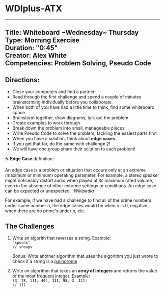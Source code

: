 

# WDIplus-ATX

---
Title: Whiteboard ~Wednesday~ Thursday <br>
Type: Morning Exercise<br>
Duration: "0:45"<br>
Creator: Alex White<br>
Competencies: Problem Solving, Pseudo Code <br>
---

## Directions:
- Close your computers and find a partner
- Read through the first challenge and spend a couple of minutes brainstorming individually before you collaborate. 
- When both of you have had a little time to think, find some whiteboard space
- Brainstorm together, draw diagrams, talk out the problem
- Create examples to work through
- Break down the problem into small, manageable pieces
- Write Pseudo Code to solve the problem, tackling the easiest parts first
- When you have a solution, think about **edge cases**
- If you get that far, do the same with challenge 2!
- We will have one group share their solution to each problem! 

:coffee: **Edge Case** definition: 

An edge case is a problem or situation that occurs only at an extreme (maximum or minimum) operating parameter. For example, a stereo speaker might noticeably distort audio when played at its maximum rated volume, even in the absence of other extreme settings or conditions. An edge case can be expected or unexpected. *-Wikipedia*

For example, if we have had a challenge to find all of the prime numbers under some number *n*, the edge cases would be when *n* is 0, negative, when there are no prime's under *n*, etc. 


## The Challenges
1. Write an algorith that reverses a string. 
Example: <br>
`"spoons"`<br>
`// snoops`

	Bonus: Write another algorithm that uses the algorithm you just wrote to check if a string is a [palindrome](http://lmgtfy.com/?q=palindrome+meaning)
1. Write an algorithm that takes an **array of integers** and returns the value of the most frequent integer. 
Example: <br>
`[3, 78, 111, 404, 111, 98, 3, 111]`<br>
`// 111`

